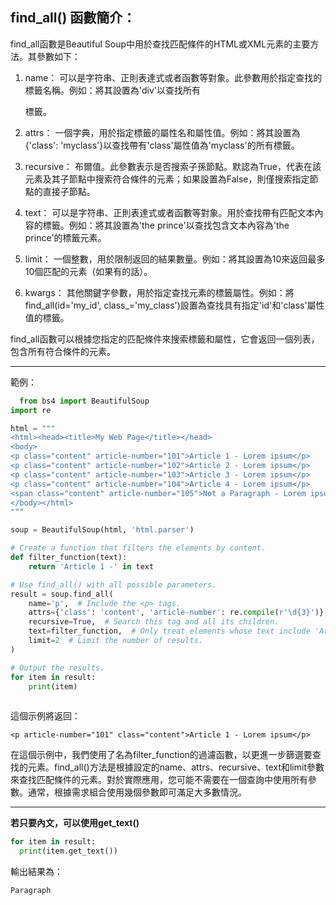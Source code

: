 ## find_all() 函數簡介：

find_all函數是Beautiful Soup中用於查找匹配條件的HTML或XML元素的主要方法。其參數如下：

1. name： 可以是字符串、正則表達式或者函數等對象。此參數用於指定查找的標籤名稱。例如：將其設置為'div'以查找所有<div>標籤。

2. attrs： 一個字典，用於指定標籤的屬性名和屬性值。例如：將其設置為{'class': 'myclass'}以查找帶有'class'屬性值為'myclass'的所有標籤。

3. recursive： 布爾值。此參數表示是否搜索子孫節點。默認為True，代表在該元素及其子節點中搜索符合條件的元素；如果設置為False，則僅搜索指定節點的直接子節點。

4. text： 可以是字符串、正則表達式或者函數等對象。用於查找帶有匹配文本內容的標籤。例如：將其設置為'the prince'以查找包含文本內容為'the prince'的標籤元素。

5. limit： 一個整數，用於限制返回的結果數量。例如：將其設置為10來返回最多10個匹配的元素（如果有的話）。

6. kwargs： 其他關鍵字參數，用於指定查找元素的標籤屬性。例如：將find_all(id='my_id', class_='my_class')設置為查找具有指定'id'和'class'屬性值的標籤。

find_all函數可以根據您指定的匹配條件來搜索標籤和屬性，它會返回一個列表，包含所有符合條件的元素。
 
---

範例：

```python
  from bs4 import BeautifulSoup
import re

html = """
<html><head><title>My Web Page</title></head>
<body>
<p class="content" article-number="101">Article 1 - Lorem ipsum</p>
<p class="content" article-number="102">Article 2 - Lorem ipsum</p>
<p class="content" article-number="103">Article 3 - Lorem ipsum</p>
<p class="content" article-number="104">Article 4 - Lorem ipsum</p>
<span class="content" article-number="105">Not a Paragraph - Lorem ipsum</span>
</body></html>
"""

soup = BeautifulSoup(html, 'html.parser')

# Create a function that filters the elements by content.
def filter_function(text):
    return 'Article 1 -' in text

# Use find_all() with all possible parameters.
result = soup.find_all(
    name='p',  # Include the <p> tags.
    attrs={'class': 'content', 'article-number': re.compile(r'\d{3}')},  # Require the class "content" and a 3-digit article-number attribute.
    recursive=True,  # Search this tag and all its children.
    text=filter_function,  # Only treat elements whose text include 'Article 1 -'.
    limit=2  # Limit the number of results.
)

# Output the results.
for item in result:
    print(item)
  
```
  
這個示例將返回：

 ```htmnl
<p article-number="101" class="content">Article 1 - Lorem ipsum</p>
 ```
  
在這個示例中，我們使用了名為filter_function的過濾函數，以更進一步篩選要查找的元素。find_all()方法是根據設定的name、attrs、recursive、text和limit參數來查找匹配條件的元素。對於實際應用，您可能不需要在一個查詢中使用所有參數。通常，根據需求組合使用幾個參數即可滿足大多數情況。
  
---
**若只要內文，可以使用get_text()**
 
  ```python
  for item in result:
    print(item.get_text())
  ```
  
 輸出結果為：
  
  ```html
  Paragraph
  ```
